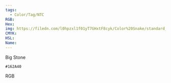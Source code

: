 ```yaml
---
tags:
  - Color/Tag/NTC
RGB:
Hex:
img: https://filedn.com/l0hpzxl1f01yT7GHxtF8cyk/Color%20Snake/standard_csv_to_svg/%23/162A40.svg
CMYK:
HSL:
Name:
---
```

Big Stone
```palette
#162A40
```
RGB
